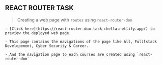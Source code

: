 ## REACT ROUTER TASK

> Creating a web page with `routes` using `react-router-dom`


    - [Click here](https://react-router-dom-task-chella.netlify.app/) to preview the deployed web page.

    - This page contains the navigations of the page like All, Fulllstack Developement, Cyber Security & Career.

    - And the navigation page to each courses are created using `react-router-dom`
